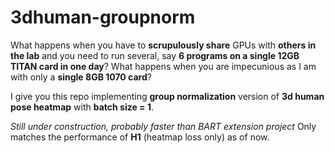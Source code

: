 # 3dhuman-groupnorm
What happens when you have to **scrupulously share** GPUs with **others in the lab** and you need to run several, say **6 programs on a single 12GB TITAN card in one day**? What happens when you are impecunious as I am with only a **single 8GB 1070 card**? 

I give you this repo implementing **group normalization** version of **3d human pose heatmap** with **batch size = 1**.

*Still under construction, probably faster than BART extension project* Only matches the performance of **H1** (heatmap loss only) as of now. 